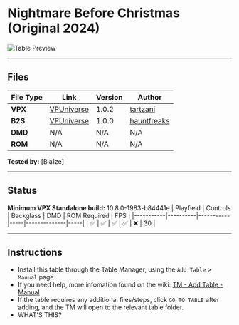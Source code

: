 # Nightmare Before Christmas (Original 2024)

![Table Preview](../../images/vpx-nbc.png)

---

## Files
| File Type | Link | Version | Author | 
|-----------|--------|----------|--------------|
| **VPX** | [VPUniverse](https://vpuniverse.com/files/file/22643-nightmare-before-christmas2024/) | 1.0.2 | [tartzani](https://vpuniverse.com/profile/36680-tartzani/) |
| **B2S** | [VPUniverse](https://vpuniverse.com/files/file/22642-nightmare-before-christmas-original-2024-b2s-full-dmd/) | 1.0.0 |[hauntfreaks](https://vpuniverse.com/profile/5216-hauntfreaks//) |
| **DMD** | N/A | N/A | N/A |
| **ROM** | N/A | N/A | N/A |

**Tested by:** [Bla1ze]

---

## Status 
**Minimum VPX Standalone build:** 10.8.0-1983-b84441e
| Playfield | Controls | Backglass | DMD | ROM Required | FPS | 
|-----------|----------|-----------|-----|--------------|-----|
| :white_check_mark: | :white_check_mark: | :white_check_mark: | :white_check_mark: | :x: | 30 |

---

## Instructions

- Install this table through the Table Manager, using the `Add Table` > `Manual` page
- If you need help, more infomation found on the wiki: [TM - Add Table - Manual](https://github.com/LegendsUnchained/vpx-standalone-alp4k/wiki/%5B04%5D-%F0%9F%A7%A1-TM-%E2%80%90-Other-Features#add-table---manual)
- If the table requires any additional files/steps, click `GO TO TABLE` after adding, and the TM will open to the relevant table folder.
- WHAT'S THIS?

